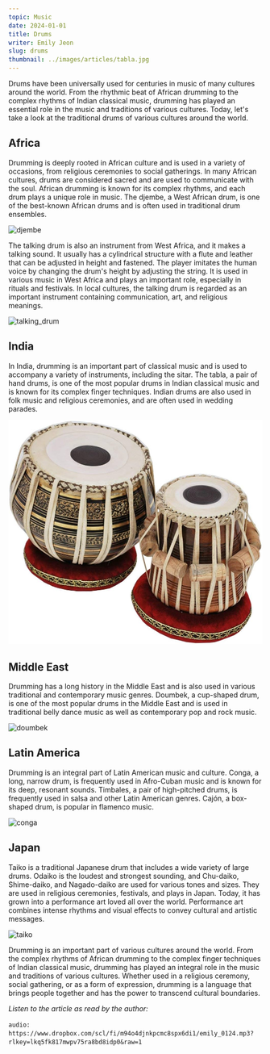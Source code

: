 ```yaml
---
topic: Music
date: 2024-01-01
title: Drums
writer: Emily Jeon
slug: drums
thumbnail: ../images/articles/tabla.jpg
---
```

Drums have been universally used for centuries in music of many cultures around the world. From the rhythmic beat of African drumming to the complex rhythms of Indian classical music, drumming has played an essential role in the music and traditions of various cultures. Today, let's take a look at the traditional drums of various cultures around the world.

## Africa
Drumming is deeply rooted in African culture and is used in a variety of occasions, from religious ceremonies to social gatherings. In many African cultures, drums are considered sacred and are used to communicate with the soul. African drumming is known for its complex rhythms, and each drum plays a unique role in music. The djembe, a West African drum, is one of the best-known African drums and is often used in traditional drum ensembles.

![djembe](https://perthmusicshop.com.au/cdn/shop/products/TOCTODJ12TMS_370x640.jpg?v=1592374216)

The talking drum is also an instrument from West Africa, and it makes a talking sound. It usually has a cylindrical structure with a flute and leather that can be adjusted in height and fastened. The player imitates the human voice by changing the drum's height by adjusting the string. It is used in various music in West Africa and plays an important role, especially in rituals and festivals. In local cultures, the talking drum is regarded as an important instrument containing communication, art, and religious meanings.

![talking_drum](https://www.jamtown.com/cdn/shop/products/J0143.Kente10TalkingDrum.WH_grande.jpg?v=1525450460)

## India
In India, drumming is an important part of classical music and is used to accompany a variety of instruments, including the sitar. The tabla, a pair of hand drums, is one of the most popular drums in Indian classical music and is known for its complex finger techniques. Indian drums are also used in folk music and religious ceremonies, and are often used in wedding parades.

![tabla](../images/articles/tabla.jpg)

## Middle East
Drumming has a long history in the Middle East and is also used in various traditional and contemporary music genres. Doumbek, a cup-shaped drum, is one of the most popular drums in the Middle East and is used in traditional belly dance music as well as contemporary pop and rock music.

![doumbek](https://i.ebayimg.com/images/g/~x0AAOSwwVZftQRI/s-l1200.webp)

## Latin America
Drumming is an integral part of Latin American music and culture. Conga, a long, narrow drum, is frequently used in Afro-Cuban music and is known for its deep, resonant sounds. Timbales, a pair of high-pitched drums, is frequently used in salsa and other Latin American genres. Cajón, a box-shaped drum, is popular in flamenco music.

![conga](https://media.sweetwater.com/m/products/image/720cab6cd2jvllhOiErd8rzjgA6HaKBrK0WJWcCQ.jpg?quality=82&height=750&ha=720cab6cd2b4350c)

## Japan
Taiko is a traditional Japanese drum that includes a wide variety of large drums. Odaiko is the loudest and strongest sounding, and Chu-daiko, Shime-daiko, and Nagado-daiko are used for various tones and sizes. They are used in religious ceremonies, festivals, and plays in Japan. Today, it has grown into a performance art loved all over the world. Performance art combines intense rhythms and visual effects to convey cultural and artistic messages.

![taiko](https://i.ebayimg.com/images/g/SpUAAOSwux5YWC24/s-l1600.jpg)

Drumming is an important part of various cultures around the world. From the complex rhythms of African drumming to the complex finger techniques of Indian classical music, drumming has played an integral role in the music and traditions of various cultures. Whether used in a religious ceremony, social gathering, or as a form of expression, drumming is a language that brings people together and has the power to transcend cultural boundaries.

*Listen to the article as read by the author:*

`audio: https://www.dropbox.com/scl/fi/m94o4djnkpcmc8spx6di1/emily_0124.mp3?rlkey=lkq5fk817mwpv75ra8bd8idp0&raw=1`